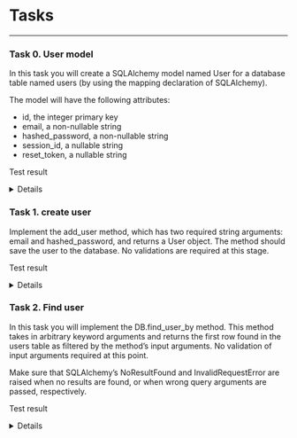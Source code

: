 # Tasks
----
### Task 0. User model
In this task you will create a SQLAlchemy model named User for a database table named users (by using the mapping declaration of SQLAlchemy).

The model will have the following attributes:

* id, the integer primary key
* email, a non-nullable string
* hashed_password, a non-nullable string
* session_id, a nullable string
* reset_token, a nullable string

Test result
<Details>
root@2c462bd13a86:~/alx-backend-user-data/0x03-user_authentication_service# python3 main.py
users
users.id: INTEGER
users.email: VARCHAR(250)
users.hashed_password: VARCHAR(250)
users.session_id: VARCHAR(250)
users.reset_token: VARCHAR(250)
</Details>

### Task 1. create user
Implement the add_user method, which has two required string arguments: email and hashed_password, and returns a User object. The method should save the user to the database. No validations are required at this stage.

Test result
<Details>
root@2c462bd13a86:~/alx-backend-user-data/0x03-user_authentication_service# python3 main_1.py
1
2
root@2c462bd13a86:~/alx-backend-user-data/0x03-user_authentication_service# 
</Details>

### Task 2. Find user
In this task you will implement the DB.find_user_by method. This method takes in arbitrary keyword arguments and returns the first row found in the users table as filtered by the method’s input arguments. No validation of input arguments required at this point.

Make sure that SQLAlchemy’s NoResultFound and InvalidRequestError are raised when no results are found, or when wrong query arguments are passed, respectively.

Test result
<Details>
root@2c462bd13a86:~/alx-backend-user-data/0x03-user_authentication_service# python3 main_2.py
1
1
Not found
Invalid
</Details>

